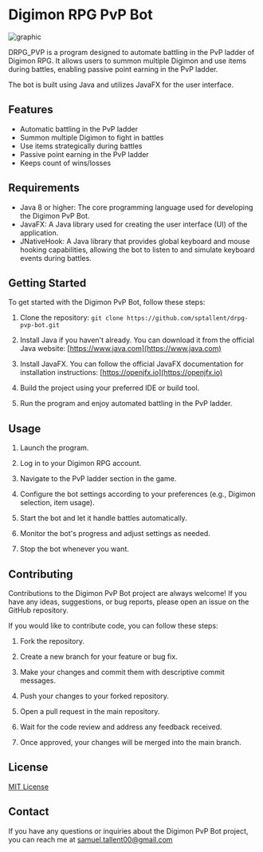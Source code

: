 # Digimon RPG PvP Bot
![graphic](https://github.com/sptallent/drpg-pvp-bot/assets/17508350/2044132b-142f-402b-aaa1-350b542c61d6)

DRPG_PVP is a program designed to automate battling in the PvP ladder of Digimon RPG. It allows users to summon multiple Digimon and use items during battles, enabling passive point earning in the PvP ladder.

The bot is built using Java and utilizes JavaFX for the user interface.

## Features

- Automatic battling in the PvP ladder
- Summon multiple Digimon to fight in battles
- Use items strategically during battles
- Passive point earning in the PvP ladder
- Keeps count of wins/losses

## Requirements

- Java 8 or higher: The core programming language used for developing the Digimon PvP Bot.
- JavaFX: A Java library used for creating the user interface (UI) of the application.
- JNativeHook: A Java library that provides global keyboard and mouse hooking capabilities, allowing the bot to listen to and simulate keyboard events during battles.

## Getting Started

To get started with the Digimon PvP Bot, follow these steps:

1. Clone the repository: ```git clone https://github.com/sptallent/drpg-pvp-bot.git```

2. Install Java if you haven't already. You can download it from the official Java website: [https://www.java.com](https://www.java.com)

3. Install JavaFX. You can follow the official JavaFX documentation for installation instructions: [https://openjfx.io](https://openjfx.io)

4. Build the project using your preferred IDE or build tool.

5. Run the program and enjoy automated battling in the PvP ladder.

## Usage

1. Launch the program.

2. Log in to your Digimon RPG account.

3. Navigate to the PvP ladder section in the game.

4. Configure the bot settings according to your preferences (e.g., Digimon selection, item usage).

5. Start the bot and let it handle battles automatically.

6. Monitor the bot's progress and adjust settings as needed.

7. Stop the bot whenever you want.

## Contributing

Contributions to the Digimon PvP Bot project are always welcome! If you have any ideas, suggestions, or bug reports, please open an issue on the GitHub repository.

If you would like to contribute code, you can follow these steps:

1. Fork the repository.

2. Create a new branch for your feature or bug fix.

3. Make your changes and commit them with descriptive commit messages.

4. Push your changes to your forked repository.

5. Open a pull request in the main repository.

6. Wait for the code review and address any feedback received.

7. Once approved, your changes will be merged into the main branch.

## License

[MIT License](LICENSE.md)

## Contact

If you have any questions or inquiries about the Digimon PvP Bot project, you can reach me at samuel.tallent00@gmail.com
